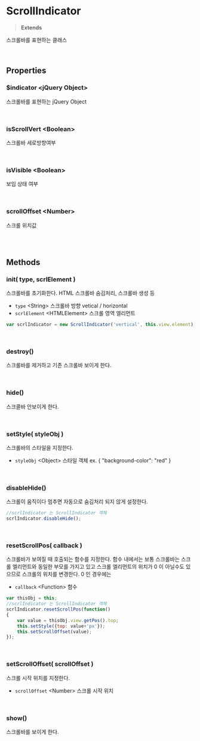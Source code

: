 # ScrollIndicator
> **Extends**

스크롤바를 표현하는 클래스

<br/>

## Properties

### $indicator \<jQuery Object>

스크롤바를 표현하는 jQuery Object

<br/>

### isScrollVert \<Boolean>

스크롤바 세로방향여부

<br/>

### isVisible \<Boolean>

보임 상태 여부

<br/>

### scrollOffset \<Number>

스크롤 위치값

<br/>
<br/>

## Methods

### init( type, scrlElement )

스크롤바를 초기화한다. HTML 스크롤바 숨김처리, 스크롤바 생성 등

* `type` \<String> 스크롤바 방향 vetical / horizontal
* `scrlElement` \<HTMLElement> 스크롤 영역 엘리먼트

```js
var scrlIndicator = new ScrollIndicator('vertical', this.view.element);
```

<br/>

### destroy()

스크롤바를 제거하고 기존 스크롤바 보이게 한다.

<br/>

### hide()

스크콜바 안보이게 한다.

<br/>

### setStyle( styleObj )

스크롤바의 스타일을 지정한다.

* `styleObj` \<Object> 스타일 객체 ex. { "background-color": "red" }

<br/>

### disableHide()

스크롤이 움직이다 멈추면 자동으로 숨김처리 되지 않게 설정한다.
 
```js
//scrlIndicator 는 ScrollIndicator 객체
scrlIndicator.disableHide();
```

<br/>

### resetScrollPos( callback )

스크롤바가 보여질 때 호출되는 함수를 지정한다. 함수 내에서는 보통 스크롤바는 스크롤 엘리먼트와 동일한 부모를 가지고 있고 스크롤 엘리먼트의 위치가 0 이 아닐수도 있으므로 스크롤의 위치를 변경한다. 0 인 경우에는 

* `callback` \<Function> 함수

```js
var thisObj = this;
//scrlIndicator 는 ScrollIndicator 객체
scrlIndicator.resetScrollPos(function()
{
    var value = thisObj.view.getPos().top;
    this.setStyle({top: value+'px'});
    this.setScrollOffset(value);
});
```

<br/>

### setScrollOffset( scrollOffset )

스크롤 시작 위치를 지정한다.

* `scrollOffset` \<Number> 스크롤 시작 위치

<br/>

### show()

스크롤바를 보이게 한다.

<br/>